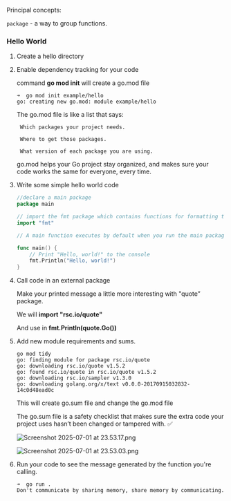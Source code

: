 Principal concepts:

`package` - a way to group functions.

### Hello World

1. Create a hello directory 
2. Enable dependency tracking for your code
    
    command **go mod init** will create a go.mod file
    
    ```
    ➜  go mod init example/hello
    go: creating new go.mod: module example/hello
    ```
    
    The go.mod file is like a list that says:
    
        Which packages your project needs.
    
        Where to get those packages.
        
        What version of each package you are using.

    go.mod helps your Go project stay organized, and makes sure your code works the same for everyone, every time. 

1. Write some simple hello world code
    
    ```go
    //declare a main package
    package main 
    
    // import the fmt package which contains functions for formatting text
    import "fmt" 
    
    // A main function executes by default when you run the main package
    
    func main() {
    	// Print "Hello, world!" to the console
    	fmt.Println("Hello, world!")
    }
    ```
    
2. Call code in an external package 
    
    Make your printed message a little more interesting with "quote” package.
    
    We will **import "rsc.io/quote"**
    
    And use in **fmt.Println(quote.Go())**
    
3. Add new module requirements and sums.
    
    ```
    go mod tidy               
    go: finding module for package rsc.io/quote
    go: downloading rsc.io/quote v1.5.2
    go: found rsc.io/quote in rsc.io/quote v1.5.2
    go: downloading rsc.io/sampler v1.3.0
    go: downloading golang.org/x/text v0.0.0-20170915032832-14c0d48ead0c
    ```
    
    This will create go.sum file and change the go.mod file 
    
    The go.sum file is a safety checklist that makes sure the extra code your project uses hasn’t been changed or tampered with. ✅
    
    ![Screenshot 2025-07-01 at 23.53.17.png](attachment:45ede884-1a3b-4b52-abf0-207a11281e5a:Screenshot_2025-07-01_at_23.53.17.png)
    
    ![Screenshot 2025-07-01 at 23.53.03.png](attachment:b0e8f521-7f7e-49b5-865c-ad61df469794:Screenshot_2025-07-01_at_23.53.03.png)
    

1. Run your code to see the message generated by the function you're calling.
    ```
    ➜  go run .                           
    Don't communicate by sharing memory, share memory by communicating.
    ```
